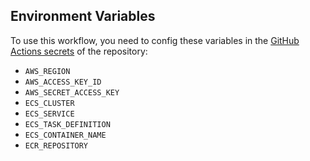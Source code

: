 ## Environment Variables

To use this workflow, you need to config these variables in the [GitHub Actions secrets](https://help.github.com/en/actions/automating-your-workflow-with-github-actions/creating-and-using-encrypted-secrets) of the repository:

- `AWS_REGION`
- `AWS_ACCESS_KEY_ID`
- `AWS_SECRET_ACCESS_KEY`
- `ECS_CLUSTER`
- `ECS_SERVICE`
- `ECS_TASK_DEFINITION`
- `ECS_CONTAINER_NAME`
- `ECR_REPOSITORY`

